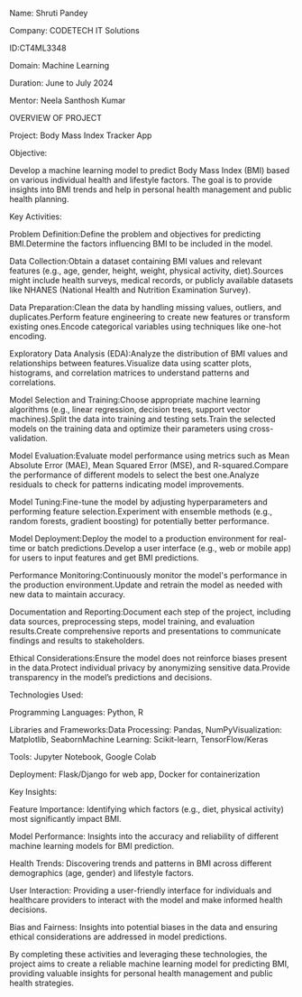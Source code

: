 Name: Shruti Pandey

Company: CODETECH IT Solutions

ID:CT4ML3348

Domain: Machine Learning

Duration: June to July 2024

Mentor: Neela Santhosh Kumar

OVERVIEW OF PROJECT

Project: Body Mass Index Tracker App

Objective:

Develop a machine learning model to predict Body Mass Index (BMI) based on various individual health and lifestyle factors. The goal is to provide insights into BMI trends and help in personal health management and public health planning.

Key Activities:

Problem Definition:Define the problem and objectives for predicting BMI.Determine the factors influencing BMI to be included in the model.

Data Collection:Obtain a dataset containing BMI values and relevant features (e.g., age, gender, height, weight, physical activity, diet).Sources might include health surveys, medical records, or publicly available datasets like NHANES (National Health and Nutrition Examination Survey).

Data Preparation:Clean the data by handling missing values, outliers, and duplicates.Perform feature engineering to create new features or transform existing ones.Encode categorical variables using techniques like one-hot encoding.

Exploratory Data Analysis (EDA):Analyze the distribution of BMI values and relationships between features.Visualize data using scatter plots, histograms, and correlation matrices to understand patterns and correlations.

Model Selection and Training:Choose appropriate machine learning algorithms (e.g., linear regression, decision trees, support vector machines).Split the data into training and testing sets.Train the selected models on the training data and optimize their parameters using cross-validation.

Model Evaluation:Evaluate model performance using metrics such as Mean Absolute Error (MAE), Mean Squared Error (MSE), and R-squared.Compare the performance of different models to select the best one.Analyze residuals to check for patterns indicating model improvements.

Model Tuning:Fine-tune the model by adjusting hyperparameters and performing feature selection.Experiment with ensemble methods (e.g., random forests, gradient boosting) for potentially better performance.

Model Deployment:Deploy the model to a production environment for real-time or batch predictions.Develop a user interface (e.g., web or mobile app) for users to input features and get BMI predictions.

Performance Monitoring:Continuously monitor the model's performance in the production environment.Update and retrain the model as needed with new data to maintain accuracy.

Documentation and Reporting:Document each step of the project, including data sources, preprocessing steps, model training, and evaluation results.Create comprehensive reports and presentations to communicate findings and results to stakeholders.

Ethical Considerations:Ensure the model does not reinforce biases present in the data.Protect individual privacy by anonymizing sensitive data.Provide transparency in the model’s predictions and decisions.

Technologies Used:

Programming Languages: Python, R

Libraries and Frameworks:Data Processing: Pandas, NumPyVisualization: Matplotlib, SeabornMachine Learning: Scikit-learn, TensorFlow/Keras

Tools: Jupyter Notebook, Google Colab

Deployment: Flask/Django for web app, Docker for containerization

Key Insights:

Feature Importance: Identifying which factors (e.g., diet, physical activity) most significantly impact BMI.

Model Performance: Insights into the accuracy and reliability of different machine learning models for BMI prediction.

Health Trends: Discovering trends and patterns in BMI across different demographics (age, gender) and lifestyle factors.

User Interaction: Providing a user-friendly interface for individuals and healthcare providers to interact with the model and make informed health decisions.

Bias and Fairness: Insights into potential biases in the data and ensuring ethical considerations are addressed in model predictions.

By completing these activities and leveraging these technologies, the project aims to create a reliable machine learning model for predicting BMI, providing valuable insights for personal health management and public health strategies.
